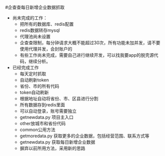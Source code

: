 #企查查每日新增企业数据抓取

* 尚未完成的工作：
    * 把所有的数据库、redis配置
    * redis数据转存mysql
    * 代理池尚未设置
    * 企查查限制，每分钟请求大概不能超过30次，所有功能未加并发，请不要使用代理并发，会封账户的
    * 有些工作尚未完成，需要自己进行继续开发，可以找我要app的脱壳源代码，继续分析。
* 已经完成工作
    * 每天定时抓取
    * 自动刷新token
    * 省份、市的所有代码
    * token自动刷新
    * 根据地址自动将省份、市、区县进行分割
    * 所有数据存到redis里面
    * 可以自动登录，账号需要独立
    * getnewdata.py 项目主入口
    * other放城市和省份代码
    * common公用方法
    * getmoredata.py 获取更多的企业数据，包括经营范围、联系方式等
    * getnewdata.py 获取每日新增企业数据
    * 摒弃以前所用方法，采用新的思路
